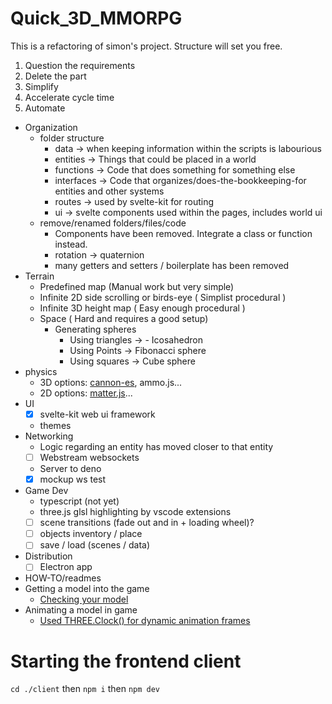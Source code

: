 # Quick_3D_MMORPG

This is a refactoring of simon's project.
Structure will set you free.

1. Question the requirements
2. Delete the part
3. Simplify
4. Accelerate cycle time
5. Automate

- Organization
  - folder structure
    - data -> when keeping information within the scripts is labourious
    - entities -> Things that could be placed in a world
    - functions -> Code that does something for something else
    - interfaces -> Code that organizes/does-the-bookkeeping-for entities and other systems
    - routes -> used by svelte-kit for routing
    - ui -> svelte components used within the pages, includes world ui
  - remove/renamed folders/files/code
    - Components have been removed. Integrate a class or function instead.
    - rotation -> quaternion
    - many getters and setters / boilerplate has been removed
- Terrain
  - Predefined map (Manual work but very simple)
  - Infinite 2D side scrolling or birds-eye ( Simplist procedural  )
  - Infinite 3D height map ( Easy enough procedural )
  - Space ( Hard and requires a good setup)
    - Generating spheres
      - Using triangles -> - Icosahedron
      - Using Points -> Fibonacci sphere
      - Using squares -> Cube sphere
- physics
  - 3D options: [cannon-es](https://github.com/pmndrs/cannon-es), ammo.js...
  - 2D options: [matter.js](https://brm.io/matter-js/demo/#collisionFiltering)...
- UI
  - [x] svelte-kit web ui framework
  - themes
- Networking
  - Logic regarding an entity has moved closer to that entity
  - [ ] Webstream websockets
  - Server to deno
   - [x] mockup ws test
- Game Dev
  - typescript (not yet)
  - three.js glsl highlighting by vscode extensions
  - [ ] scene transitions (fade out and in + loading wheel)?
  - [ ] objects inventory / place
  - [ ] save / load (scenes / data)
- Distribution
  - [ ] Electron app
- HOW-TO/readmes
 - Getting a model into the game
   - [Checking your model](https://gltf-viewer.donmccurdy.com/)
 - Animating a model in game
   - [Used THREE.Clock() for dynamic animation frames](https://discoverthreejs.com/book/first-steps/animation-loop/)

# Starting the frontend client

`cd ./client` then `npm i` then `npm dev`

